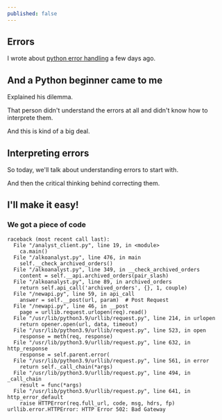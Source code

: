 ```yaml
---
published: false
---
```

## Errors

I wrote about [python error handling](https://blog.codarren.com/Day73-Dealing_with_python_common_errors/) a few days ago.

## And a Python beginner came to me

Explained his dilemma.

That person didn't understand the errors at all and didn't know how to interprete them.

And this is kind of a big deal.

## Interpreting errors
So today, we'll talk about understanding errors to start with.

And then the critical thinking behind correcting them.

## I'll make it easy!
### We got a piece of code

```
raceback (most recent call last):
  File "/analyst_client.py", line 19, in <module>
    ca.main()
  File "/alkoanalyst.py", line 476, in main
    self.__check_archived_orders()
  File "/alkoanalyst.py", line 349, in __check_archived_orders
    content = self.__api.archived_orders(pair_slash)
  File "/alkoanalyst.py", line 89, in archived_orders
    return self.api_call('archived_orders', {}, 1, couple)
  File "/newapi.py", line 59, in api_call
    answer = self.__post(url, param)  # Post Request
  File "/newapi.py", line 46, in __post
    page = urllib.request.urlopen(req).read()
  File "/usr/lib/python3.9/urllib/request.py", line 214, in urlopen
    return opener.open(url, data, timeout)
  File "/usr/lib/python3.9/urllib/request.py", line 523, in open
    response = meth(req, response)
  File "/usr/lib/python3.9/urllib/request.py", line 632, in http_response
    response = self.parent.error(
  File "/usr/lib/python3.9/urllib/request.py", line 561, in error
    return self._call_chain(*args)
  File "/usr/lib/python3.9/urllib/request.py", line 494, in _call_chain
    result = func(*args)
  File "/usr/lib/python3.9/urllib/request.py", line 641, in http_error_default
    raise HTTPError(req.full_url, code, msg, hdrs, fp)
urllib.error.HTTPError: HTTP Error 502: Bad Gateway
```